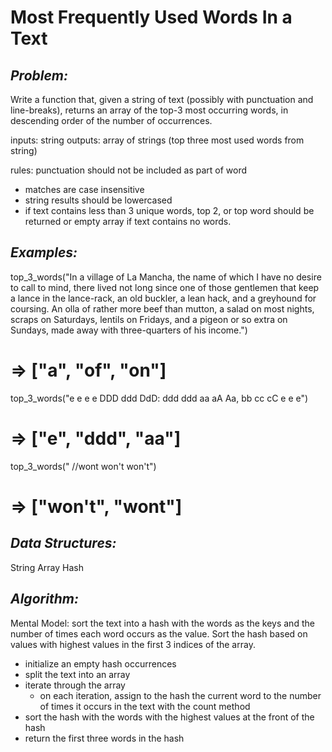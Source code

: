 **Most Frequently Used Words In a Text**
===

_Problem:_
---

Write a function that, given a string of text (possibly with punctuation and line-breaks), returns an array of the top-3 most occurring words, in descending order of the number of occurrences.

inputs:  string 
outputs: array of strings (top three most used words from string)

rules: punctuation should not be included as part of word
- matches are case insensitive
- string results should be lowercased
- if text contains less than 3 unique words, top 2, or top word should be returned or empty array if text contains no words.


_Examples:_
---

top_3_words("In a village of La Mancha, the name of which I have no desire to call to
mind, there lived not long since one of those gentlemen that keep a lance
in the lance-rack, an old buckler, a lean hack, and a greyhound for
coursing. An olla of rather more beef than mutton, a salad on most
nights, scraps on Saturdays, lentils on Fridays, and a pigeon or so extra
on Sundays, made away with three-quarters of his income.")
# => ["a", "of", "on"]

top_3_words("e e e e DDD ddd DdD: ddd ddd aa aA Aa, bb cc cC e e e")
# => ["e", "ddd", "aa"]

top_3_words("  //wont won't won't")
# => ["won't", "wont"]

_Data Structures:_
---

String
Array 
Hash

_Algorithm:_
---

Mental Model: sort the text into a hash with the words as the keys and the number of times each word occurs as the value. Sort the hash based on values with highest values in the first 3 indices of the array.


- initialize an empty hash occurrences
- split the text into an array
- iterate through the array
  - on each iteration, assign to the hash the current word to the number of times it occurs in the text with the count method
- sort the hash with the words with the highest values at the front of the hash
- return the first three words in the hash
